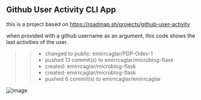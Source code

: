 ## Github User Activity CLI App

this is a project based on https://roadmap.sh/projects/github-user-activity

when provided with a github username as an argument, this code shows the last activities of the user.

>>- changed to public: emirrcaglar/PDP-Odev-1
>>- pushed 13 commit(s) to emirrcaglar/microblog-flask
>>- created: emirrcaglar/microblog-flask
>>- created: emirrcaglar/microblog-flask
>>- pushed 6 commit(s) to emirrcaglar/emirrcaglar

 ![image](https://github.com/user-attachments/assets/cdb91c82-db1b-4d85-8e04-531bb25dc223)
